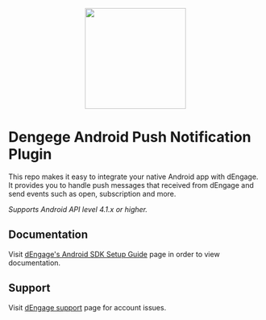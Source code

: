 <p align="center"> 
    <img width="200" src="https://user-images.githubusercontent.com/57666388/70908801-2da2b600-201d-11ea-969e-09af69e9fc7a.png">
</p>

# Dengege Android Push Notification Plugin
This repo makes it easy to integrate your native Android app with dEngage. It provides you to handle push messages that received from dEngage and send events such as open, subscription and more.
 
*Supports Android API level 4.1.x or higher.*

## Documentation
Visit [dEngage's Android SDK Setup Guide](https://docs.dengage.com/push-sdk/android) page in order to view documentation.

## Support
Visit [dEngage support](https://dengage.com) page for account issues.
